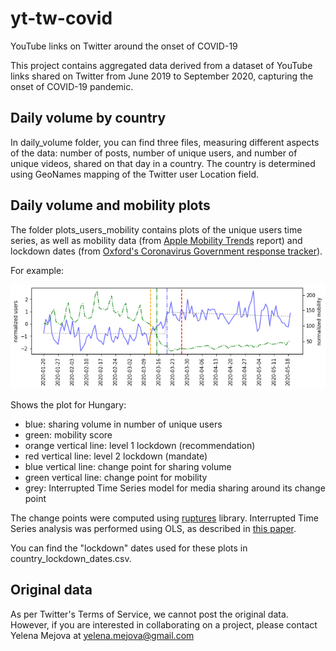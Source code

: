 # yt-tw-covid
YouTube links on Twitter around the onset of COVID-19

This project contains aggregated data derived from a dataset of YouTube links shared on Twitter from June 2019 to September 2020, capturing the onset of COVID-19 pandemic. 

## Daily volume by country

In daily_volume folder, you can find three files, measuring different aspects of the data: number of posts, number of unique users, and number of unique videos, shared on that day in a country. The country is determined using GeoNames mapping of the Twitter user Location field.

## Daily volume and mobility plots

The folder plots_users_mobility contains plots of the unique users time series, as well as mobility data (from [Apple Mobility Trends](https://covid19.apple.com/mobility) report) and lockdown dates (from [Oxford's Coronavirus Government response tracker](https://github.com/OxCGRT/covid-policy-tracker)). 

For example:

![Hungary Users Mobility Plot](plots_users_mobility/HU.png)

Shows the plot for Hungary:
* blue: sharing volume in number of unique users
* green: mobility score
* orange vertical line: level 1 lockdown (recommendation)
* red vertical line: level 2 lockdown (mandate)
* blue vertical line: change point for sharing volume
* green vertical line: change point for mobility
* grey: Interrupted Time Series model for media sharing around its change point

The change points were computed using [ruptures](https://github.com/deepcharles/ruptures) library. Interrupted Time Series analysis was performed using OLS, as described in [this paper](https://academic.oup.com/ije/article/46/1/348/2622842).

You can find the "lockdown" dates used for these plots in country_lockdown_dates.csv.

## Original data

As per Twitter's Terms of Service, we cannot post the original data. However, if you are interested in collaborating on a project, please contact Yelena Mejova at <yelena.mejova@gmail.com>

